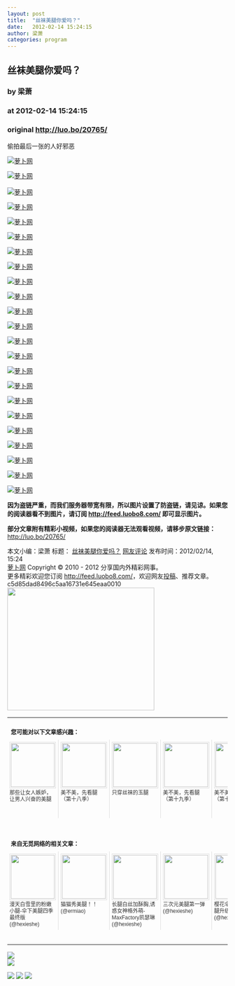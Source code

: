 ```yaml
---
layout: post
title:  "丝袜美腿你爱吗？"
date:   2012-02-14 15:24:15
author: 梁萧
categories: program
---
```


## 丝袜美腿你爱吗？
### by 梁萧
### at 2012-02-14 15:24:15
### original <http://luo.bo/20765/>

<p>偷拍最后一张的人好邪恶</p><p><a title="萝卜网" href="http://dulei.si/files/2012/02/14/1f1626255bbbf8330704b7bda439e504.jpg"><img title="萝卜网" src="http://dulei.si/files/2012/02/14/1f1626255bbbf8330704b7bda439e504.jpg" alt="萝卜网" border="0"></a></p><p><a title="萝卜网" href="http://ki.ki.ki/files/2012/02/14/c6b52b3afd022a9707c50435db830409.jpg"><img title="萝卜网" src="http://ki.ki.ki/files/2012/02/14/c6b52b3afd022a9707c50435db830409.jpg" alt="萝卜网" border="0"></a><br> <span></span><br> <a title="萝卜网" href="http://ki.ki.ki/files/2012/02/14/3e44a200ca0d6103ac1e401cc06236c7.jpg"><img title="萝卜网" src="http://ki.ki.ki/files/2012/02/14/3e44a200ca0d6103ac1e401cc06236c7.jpg" alt="萝卜网" border="0"></a></p><p><a title="萝卜网" href="http://ki.ki.ki/files/2012/02/14/12ca6550363d4828d739eeb718c9da3c.jpg"><img title="萝卜网" src="http://ki.ki.ki/files/2012/02/14/12ca6550363d4828d739eeb718c9da3c.jpg" alt="萝卜网" border="0"></a></p><p><a title="萝卜网" href="http://ki.ki.ki/files/2012/02/14/594a8afd2836afc0858a1979fd2476b9.jpg"><img title="萝卜网" src="http://ki.ki.ki/files/2012/02/14/594a8afd2836afc0858a1979fd2476b9.jpg" alt="萝卜网" border="0"></a></p><p><a title="萝卜网" href="http://ki.ki.ki/files/2012/02/14/cb22befe65bee744bd4e590c4edbd073.jpg"><img title="萝卜网" src="http://ki.ki.ki/files/2012/02/14/cb22befe65bee744bd4e590c4edbd073.jpg" alt="萝卜网" border="0"></a></p><p><a title="萝卜网" href="http://ki.ki.ki/files/2012/02/14/11befc10d7df3606b97879e6aa0f163c.jpg"><img title="萝卜网" src="http://ki.ki.ki/files/2012/02/14/11befc10d7df3606b97879e6aa0f163c.jpg" alt="萝卜网" border="0"></a></p><p><a title="萝卜网" href="http://ki.ki.ki/files/2012/02/14/ad2583cbfa4c8ddfe9546bb1f1df6bd9.jpg"><img title="萝卜网" src="http://ki.ki.ki/files/2012/02/14/ad2583cbfa4c8ddfe9546bb1f1df6bd9.jpg" alt="萝卜网" border="0"></a></p><p><a title="萝卜网" href="http://ki.ki.ki/files/2012/02/14/6bf1b1441825bf77d4111291658f0dcf.jpg"><img title="萝卜网" src="http://ki.ki.ki/files/2012/02/14/6bf1b1441825bf77d4111291658f0dcf.jpg" alt="萝卜网" border="0"></a></p><p><a title="萝卜网" href="http://ki.ki.ki/files/2012/02/14/11f5f8c53cfc258e5c40418aee4bcff1.jpg"><img title="萝卜网" src="http://ki.ki.ki/files/2012/02/14/11f5f8c53cfc258e5c40418aee4bcff1.jpg" alt="萝卜网" border="0"></a></p><p><a title="萝卜网" href="http://ki.ki.ki/files/2012/02/14/dcaf98ef545397fc79b361b8b7a73a41.jpg"><img title="萝卜网" src="http://ki.ki.ki/files/2012/02/14/dcaf98ef545397fc79b361b8b7a73a41.jpg" alt="萝卜网" border="0"></a></p><p><a title="萝卜网" href="http://ki.ki.ki/files/2012/02/14/f13b594f563b4f37947498bad38823cf.jpg"><img title="萝卜网" src="http://ki.ki.ki/files/2012/02/14/f13b594f563b4f37947498bad38823cf.jpg" alt="萝卜网" border="0"></a></p><p><a title="萝卜网" href="http://ki.ki.ki/files/2012/02/14/4112b99d5e08a7196b3bccb58b39e997.jpg"><img title="萝卜网" src="http://ki.ki.ki/files/2012/02/14/4112b99d5e08a7196b3bccb58b39e997.jpg" alt="萝卜网" border="0"></a></p><p><a title="萝卜网" href="http://ki.ki.ki/files/2012/02/14/71c50f286517a7cceba3f852fdc2f559.jpg"><img title="萝卜网" src="http://ki.ki.ki/files/2012/02/14/71c50f286517a7cceba3f852fdc2f559.jpg" alt="萝卜网" border="0"></a></p><p><a title="萝卜网" href="http://ki.ki.ki/files/2012/02/14/e5ddb08b5914c1c6df03881a5ef2b800.jpg"><img title="萝卜网" src="http://ki.ki.ki/files/2012/02/14/e5ddb08b5914c1c6df03881a5ef2b800.jpg" alt="萝卜网" border="0"></a></p><p><a title="萝卜网" href="http://ki.ki.ki/files/2012/02/14/52db1a93907ea4d9c1901a9748e43b0a.jpg"><img title="萝卜网" src="http://ki.ki.ki/files/2012/02/14/52db1a93907ea4d9c1901a9748e43b0a.jpg" alt="萝卜网" border="0"></a></p><p><a title="萝卜网" href="http://ki.ki.ki/files/2012/02/14/9757caacef7ede7a3a311ee5fc3aa540.jpg"><img title="萝卜网" src="http://ki.ki.ki/files/2012/02/14/9757caacef7ede7a3a311ee5fc3aa540.jpg" alt="萝卜网" border="0"></a></p><p><a title="萝卜网" href="http://ki.ki.ki/files/2012/02/14/041bbcbd53111c6af9c58b349ebcffa4.jpg"><img title="萝卜网" src="http://ki.ki.ki/files/2012/02/14/041bbcbd53111c6af9c58b349ebcffa4.jpg" alt="萝卜网" border="0"></a></p><p><a title="萝卜网" href="http://ki.ki.ki/files/2012/02/14/cf38843ca870e762dc7dbce7888a3a30.jpg"><img title="萝卜网" src="http://ki.ki.ki/files/2012/02/14/cf38843ca870e762dc7dbce7888a3a30.jpg" alt="萝卜网" border="0"></a></p><p><a title="萝卜网" href="http://ki.ki.ki/files/2012/02/14/4aba4189ac82d2e2f8d22749c3ea6f6e.jpg"><img title="萝卜网" src="http://ki.ki.ki/files/2012/02/14/4aba4189ac82d2e2f8d22749c3ea6f6e.jpg" alt="萝卜网" border="0"></a></p><p><a title="萝卜网" href="http://ki.ki.ki/files/2012/02/14/0565da57115fc5ee3de7e10237a4068f.jpg"><img title="萝卜网" src="http://ki.ki.ki/files/2012/02/14/0565da57115fc5ee3de7e10237a4068f.jpg" alt="萝卜网" border="0"></a></p><p><a title="萝卜网" href="http://ki.ki.ki/files/2012/02/14/735c776b236b68bbf96a3e29858ddf1b.jpg"><img title="萝卜网" src="http://ki.ki.ki/files/2012/02/14/735c776b236b68bbf96a3e29858ddf1b.jpg" alt="萝卜网" border="0"></a></p><p><a title="萝卜网" href="http://ki.ki.ki/files/2012/02/14/59872e1a83145c7410b4202e7e8e1442.jpg"><img title="萝卜网" src="http://ki.ki.ki/files/2012/02/14/59872e1a83145c7410b4202e7e8e1442.jpg" alt="萝卜网" border="0"></a></p><p><strong>因为盗链严重，而我们服务器带宽有限，所以图片设置了防盗链，请见谅。如果您的阅读器看不到图片，请订阅 <a href="http://feed.luobo8.com/">http://feed.luobo8.com/</a> 即可显示图片。</strong></p><p><strong>部分文章附有精彩小视频，如果您的阅读器无法观看视频，请移步原文链接：</strong> <a href="http://luo.bo/20765/" title="丝袜美腿你爱吗？">http://luo.bo/20765/</a></p> 本文小编：梁萧 标题： <a href="http://luo.bo/20765/" title="丝袜美腿你爱吗？">丝袜美腿你爱吗？</a> <a href="http://luo.bo/20765/#comments" title="to the comments">网友评论</a> 发布时间：2012/02/14, 15:24 <br> <a href="http://luo.bo/" title="萝卜网 - 人人都是艺术家">萝卜网</a> Copyright © 2010 - 2012 分享国内外精彩网事。<br> 更多精彩欢迎您订阅 <a href="http://feed.luobo8.com/">http://feed.luobo8.com/</a>，欢迎网友<a href="http://luo.bo/delivery/">投稿</a>、推荐文章。<br> c5d85dad8496c5aa16731e645eaa0010<br><a href="http://s.click.taobao.com/t_9?p=mm_11009023_2276368_9074249&amp;l=http%3A%2F%2Fmall.taobao.com%2F&amp;eventid=101766"><img src="http://a.tbcdn.cn/apps/med/www/images/pub/tmall/336x280.jpg" width="336px" height="280px" border="0"></a><br><table cellspacing="0" cellpadding="3" border="0" style="clear:both"><tr><td colspan="5"><b><font size="-1" style="display:block!important;padding:20px 0 5px!important">您可能对以下文章感兴趣：</font></b></td></tr><tr><td width="106" valign="top" style="padding:5px!important;margin:0!important"> <a title="那些让女人嫉妒，让男人兴奋的美腿" style="text-decoration:none!important" href="http://app.wumii.com/ext/redirect.htm?url=http%3A%2F%2Fluo.bo%2F20623%2F&amp;from=http%3A%2F%2Fluo.bo%2F20765%2F"> <img style="margin:0!important;padding:2px!important;border:1px solid #dddddd!important;width:100px!important;height:100px!important" src="http://static.wumii.com/site_images/2012/02/12/15291064.jpg" width="100px" height="100px"><br> <font size="-1" color="#333333" style="display:block!important;line-height:15px!important;width:106px!important;font:12px/15px arial!important;height:60px!important;margin:3px 0 0 0!important;padding:0!important;overflow:hidden!important">那些让女人嫉妒，让男人兴奋的美腿</font> </a></td><td width="106" valign="top" style="padding:5px!important;margin:0!important;border-left:1px solid #dddddd!important"> <a title="美不美，先看腿（第十八季）" style="text-decoration:none!important" href="http://app.wumii.com/ext/redirect.htm?url=http%3A%2F%2Fluo.bo%2F20122%2F&amp;from=http%3A%2F%2Fluo.bo%2F20765%2F"> <img style="margin:0!important;padding:2px!important;border:1px solid #dddddd!important;width:100px!important;height:100px!important" src="http://static.wumii.com/site_images/2012/01/29/14467315.jpg" width="100px" height="100px"><br> <font size="-1" color="#333333" style="display:block!important;line-height:15px!important;width:106px!important;font:12px/15px arial!important;height:60px!important;margin:3px 0 0 0!important;padding:0!important;overflow:hidden!important">美不美，先看腿（第十八季）</font> </a></td><td width="106" valign="top" style="padding:5px!important;margin:0!important;border-left:1px solid #dddddd!important"> <a title="只穿丝袜的玉腿" style="text-decoration:none!important" href="http://app.wumii.com/ext/redirect.htm?url=http%3A%2F%2Fluo.bo%2F20124%2F&amp;from=http%3A%2F%2Fluo.bo%2F20765%2F"> <img style="margin:0!important;padding:2px!important;border:1px solid #dddddd!important;width:100px!important;height:100px!important" src="http://static.wumii.com/site_images/2012/01/30/14479420.jpg" width="100px" height="100px"><br> <font size="-1" color="#333333" style="display:block!important;line-height:15px!important;width:106px!important;font:12px/15px arial!important;height:60px!important;margin:3px 0 0 0!important;padding:0!important;overflow:hidden!important">只穿丝袜的玉腿</font> </a></td><td width="106" valign="top" style="padding:5px!important;margin:0!important;border-left:1px solid #dddddd!important"> <a title="美不美，先看腿（第十九季）" style="text-decoration:none!important" href="http://app.wumii.com/ext/redirect.htm?url=http%3A%2F%2Fluo.bo%2F20123%2F&amp;from=http%3A%2F%2Fluo.bo%2F20765%2F"> <img style="margin:0!important;padding:2px!important;border:1px solid #dddddd!important;width:100px!important;height:100px!important" src="http://static.wumii.com/site_images/2012/01/30/14491664.jpg" width="100px" height="100px"><br> <font size="-1" color="#333333" style="display:block!important;line-height:15px!important;width:106px!important;font:12px/15px arial!important;height:60px!important;margin:3px 0 0 0!important;padding:0!important;overflow:hidden!important">美不美，先看腿（第十九季）</font> </a></td><td width="106" valign="top" style="padding:5px!important;margin:0!important;border-left:1px solid #dddddd!important"> <a title="美不美，先看腿（第十七季）" style="text-decoration:none!important" href="http://app.wumii.com/ext/redirect.htm?url=http%3A%2F%2Fluo.bo%2F19623%2F&amp;from=http%3A%2F%2Fluo.bo%2F20765%2F"> <img style="margin:0!important;padding:2px!important;border:1px solid #dddddd!important;width:100px!important;height:100px!important" src="http://static.wumii.com/site_images/2012/01/14/13961090.jpg" width="100px" height="100px"><br> <font size="-1" color="#333333" style="display:block!important;line-height:15px!important;width:106px!important;font:12px/15px arial!important;height:60px!important;margin:3px 0 0 0!important;padding:0!important;overflow:hidden!important">美不美，先看腿（第十七季）</font> </a></td></tr> <td><br><tr><td colspan="5"><b><font size="-1" style="display:block!important;padding:20px 0 5px!important">来自无觅网络的相关文章：</font></b></td></tr><tr><td width="106" valign="top" style="padding:5px!important;margin:0!important"> <a title="漫天白雪里的粉嫩小腿-伞下美腿四季最终版" style="text-decoration:none!important" href="http://app.wumii.com/ext/redirect.htm?url=http%3A%2F%2Fwww.hexieshe.com%2F632461%2F&amp;from=http%3A%2F%2Fluo.bo%2F20765%2F"> <img style="margin:0!important;padding:2px!important;border:1px solid #dddddd!important;width:100px!important;height:100px!important" src="http://static.wumii.com/site_images/2011/09/12/30299019.jpg" width="100px" height="100px"><br> <font size="-1" color="#333333" style="display:block!important;line-height:15px!important;width:106px!important;font:12px/15px arial!important;height:60px!important;margin:3px 0 0 0!important;padding:0!important;overflow:hidden!important">漫天白雪里的粉嫩小腿-伞下美腿四季最终版 (@hexieshe)</font> </a></td><td width="106" valign="top" style="padding:5px!important;margin:0!important;border-left:1px solid #dddddd!important"> <a title="猫猫秀美腿！！" style="text-decoration:none!important" href="http://app.wumii.com/ext/redirect.htm?url=http%3A%2F%2Fwww.ermiao.com%2Fvideo%2F20100805%2F13274.html&amp;from=http%3A%2F%2Fluo.bo%2F20765%2F"> <img style="margin:0!important;padding:2px!important;border:1px solid #dddddd!important;width:100px!important;height:100px!important" src="http://static.wumii.com/site_images/423706.jpg" width="100px" height="100px"><br> <font size="-1" color="#333333" style="display:block!important;line-height:15px!important;width:106px!important;font:12px/15px arial!important;height:60px!important;margin:3px 0 0 0!important;padding:0!important;overflow:hidden!important">猫猫秀美腿！！ (@ermiao)</font> </a></td><td width="106" valign="top" style="padding:5px!important;margin:0!important;border-left:1px solid #dddddd!important"> <a title="长腿白丝加酥胸,诱惑女神格外萌-MaxFactory凯瑟琳" style="text-decoration:none!important" href="http://app.wumii.com/ext/redirect.htm?url=http%3A%2F%2Fwww.hexieshe.com%2F634131%2F&amp;from=http%3A%2F%2Fluo.bo%2F20765%2F"> <img style="margin:0!important;padding:2px!important;border:1px solid #dddddd!important;width:100px!important;height:100px!important" src="http://static.wumii.com/site_images/2011/09/08/29132745.jpg" width="100px" height="100px"><br> <font size="-1" color="#333333" style="display:block!important;line-height:15px!important;width:106px!important;font:12px/15px arial!important;height:60px!important;margin:3px 0 0 0!important;padding:0!important;overflow:hidden!important">长腿白丝加酥胸,诱惑女神格外萌-MaxFactory凯瑟琳 (@hexieshe)</font> </a></td><td width="106" valign="top" style="padding:5px!important;margin:0!important;border-left:1px solid #dddddd!important"> <a title="三次元美腿第一弹" style="text-decoration:none!important" href="http://app.wumii.com/ext/redirect.htm?url=http%3A%2F%2Fwww.hexieshe.com%2F634474%2F&amp;from=http%3A%2F%2Fluo.bo%2F20765%2F"> <img style="margin:0!important;padding:2px!important;border:1px solid #dddddd!important;width:100px!important;height:100px!important" src="http://static.wumii.com/site_images/2011/10/10/8909013.jpg" width="100px" height="100px"><br> <font size="-1" color="#333333" style="display:block!important;line-height:15px!important;width:106px!important;font:12px/15px arial!important;height:60px!important;margin:3px 0 0 0!important;padding:0!important;overflow:hidden!important">三次元美腿第一弹 (@hexieshe)</font> </a></td><td width="106" valign="top" style="padding:5px!important;margin:0!important;border-left:1px solid #dddddd!important"> <a title="樱花伞下的美少女腿升级宽屏版" style="text-decoration:none!important" href="http://app.wumii.com/ext/redirect.htm?url=http%3A%2F%2Fwww.hexieshe.com%2F627860%2F&amp;from=http%3A%2F%2Fluo.bo%2F20765%2F"> <img style="margin:0!important;padding:2px!important;border:1px solid #dddddd!important;width:100px!important;height:100px!important" src="http://static.wumii.com/site_images/2011/06/02/10722205.jpg" width="100px" height="100px"><br> <font size="-1" color="#333333" style="display:block!important;line-height:15px!important;width:106px!important;font:12px/15px arial!important;height:60px!important;margin:3px 0 0 0!important;padding:0!important;overflow:hidden!important">樱花伞下的美少女腿升级宽屏版 (@hexieshe)</font> </a></td></tr><tr><td colspan="5" align="right"> <a style="text-decoration:none!important" href="http://www.wumii.com/widget/relatedItems.htm" title="无觅相关文章插件"> <font size="-1" color="#bbbbbb" style="display:block!important;font-family:arial!important;padding:5px 0!important;font-size:12px!important;color:#bbb!important">无觅</font> </a></td></tr></td></table>
<p><a href="http://feedads.g.doubleclick.net/~a/AVYkpaQRtziGbpdUbaBwTgrh68s/0/da"><img src="http://feedads.g.doubleclick.net/~a/AVYkpaQRtziGbpdUbaBwTgrh68s/0/di" border="0" ismap></a><br>
<a href="http://feedads.g.doubleclick.net/~a/AVYkpaQRtziGbpdUbaBwTgrh68s/1/da"><img src="http://feedads.g.doubleclick.net/~a/AVYkpaQRtziGbpdUbaBwTgrh68s/1/di" border="0" ismap></a></p><div>
<a href="http://feeds.feedburner.com/~ff/tamd?a=ZtzhoAqZPh8:RiBop79nzSs:yIl2AUoC8zA"><img src="http://feeds.feedburner.com/~ff/tamd?d=yIl2AUoC8zA" border="0"></a> <a href="http://feeds.feedburner.com/~ff/tamd?a=ZtzhoAqZPh8:RiBop79nzSs:qj6IDK7rITs"><img src="http://feeds.feedburner.com/~ff/tamd?d=qj6IDK7rITs" border="0"></a> <a href="http://feeds.feedburner.com/~ff/tamd?a=ZtzhoAqZPh8:RiBop79nzSs:-BTjWOF_DHI"><img src="http://feeds.feedburner.com/~ff/tamd?i=ZtzhoAqZPh8:RiBop79nzSs:-BTjWOF_DHI" border="0"></a>
</div>